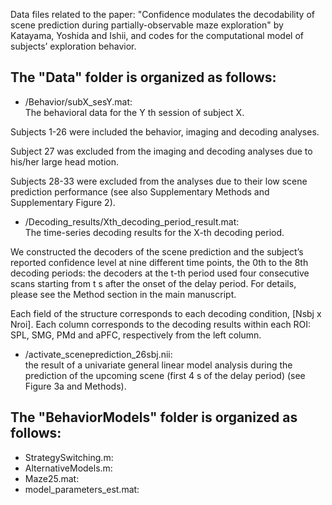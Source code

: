 Data files related to the paper: "Confidence modulates the decodability of scene prediction during partially-observable maze exploration" by Katayama, Yoshida and Ishii, and codes for the computational model of subjects’ exploration behavior.

## The "Data" folder is organized as follows:  
 * /Behavior/subX_sesY.mat:  
  The behavioral data for the Y th session of subject X.  
  
  Subjects 1-26 were included the behavior, imaging and decoding analyses.
  
  Subject 27 was excluded from the imaging and decoding analyses due to his/her large head motion.
  
  Subjects 28-33 were excluded from the analyses due to their low scene prediction performance (see also Supplementary Methods and Supplementary Figure 2).
  
 * /Decoding_results/Xth_decoding_period_result.mat:  
  The time-series decoding results for the X-th decoding period.
  
  We constructed the decoders of the scene prediction and the subject’s reported confidence level at nine different time points, the 0th to the 8th decoding periods: the decoders at the t-th period used four consecutive scans starting from t s after the onset of the delay period. For details, please see the Method section in the main manuscript.
  
  Each field of the structure corresponds to each decoding condition, [Nsbj x Nroi]. Each column corresponds to the decoding results within each ROI: SPL, SMG, PMd and aPFC, respectively from the left column.
  
 * /activate_sceneprediction_26sbj.nii:  
 the result of a univariate general linear model analysis during the prediction of the upcoming scene (first 4 s of the delay period) (see Figure 3a and Methods).  
  
## The "BehaviorModels" folder is organized as follows:  
* StrategySwitching.m:  
* AlternativeModels.m:  
* Maze25.mat:  
* model_parameters_est.mat:  
